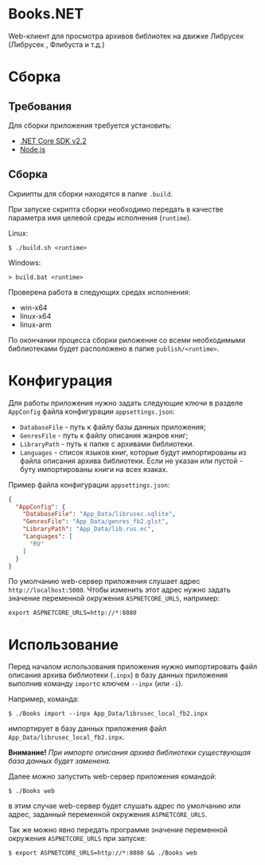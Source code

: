 # Books.NET

Web-клиент для просмотра архивов библиотек на движке Либрусек (Либрусек , Флибуста и т.д.)

# Сборка

## Требования

Для сборки приложения требуется установить:
- [.NET Core SDK v2.2](https://dotnet.github.io/)
- [Node.js](https://nodejs.org/)

## Сборка

Скриипты для сборки находятся в папке `.build`.

При запуске скрипта сборки необходимо передать в качестве параметра имя целевой среды исполнения (`runtime`).

Linux:
```
$ ./build.sh <runtime>
```

Windows:
```
> build.bat <runtime>
```

Проверена работа в следующих средах исполнения:
- win-x64
- linux-x64
- linux-arm

По окончании процесса сборки риложение со всеми необходимыми библиотеками будет расположено в папке `publish/<runtime>`.


# Конфигурация

Для работы приложения нужно задать следующие ключи в разделе `AppConfig` файла конфигурации `appsettings.json`:
- `DatabaseFile` - путь к файлу базы данных приложения;
- `GenresFile` - путь к файлу описания жанров книг;
- `LibraryPath` - путь к папке с архивами библиотеки.
- `Languages` - список языков книг, которые будут импортированы из файла описания архива библиотеки. Если не указан или пустой - буту импортированы книги на всех язаках.

Пример файла конфигурации `appsettings.json`:
```json
{
  "AppConfig": {
    "DatabaseFile": "App_Data/librusec.sqlite",
    "GenresFile": "App_Data/genres_fb2.glst",
    "LibraryPath": "App_Data/lib.rus.ec",
    "Languages": [
      "RU"
    ]
  }
}
```

По умолчанию web-сервер приложения слушает адрес `http://localhost:5000`. Чтобы изменить этот адрес нужно задать значение переменной окружения `ASPNETCORE_URLS`, например:
```
export ASPNETCORE_URLS=http://*:8080
```

# Использование

Перед началом использования приложения нужно импортировать файл описания архива библиотеки (`.inpx`) в базу данных приложения выполнив команду `import`c ключем `--inpx` (или `-i`).

Например, команда:

```
$ ./Books import --inpx App_Data/librusec_local_fb2.inpx
```
импортирует в базу данных приложения файл `App_Data/librusec_local_fb2.inpx`.

**Внимание!** _При импорте описания архива библиотеки существующая база данных будет заменена._

Далее можно запустить web-сервер приложения командой:
```
$ ./Books web
```
в этим случае web-сервер будет слушать адрес по умолчанию или адрес, заданный переменной окружения `ASPNETCORE_URLS`.

Так же можно явно передать программе значение переменной окружения `ASPNETCORE_URLS` при запуске:

```
$ export ASPNETCORE_URLS=http://*:8080 && ./Books web
```
